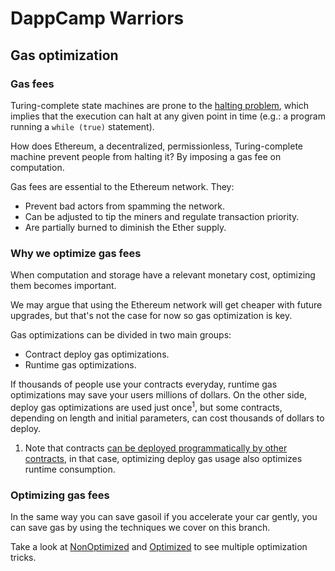 # DappCamp Warriors

## Gas optimization

### Gas fees

Turing-complete state machines are prone to the [halting problem](https://en.wikipedia.org/wiki/Halting_problem), which implies that the execution can halt at any given point in time (e.g.: a program running a `while (true)` statement).

How does Ethereum, a decentralized, permissionless, Turing-complete machine prevent people from halting it?
By imposing a gas fee on computation.

Gas fees are essential to the Ethereum network. They:

* Prevent bad actors from spamming the network.
* Can be adjusted to tip the miners and regulate transaction priority.
* Are partially burned to diminish the Ether supply.

### Why we optimize gas fees

When computation and storage have a relevant monetary cost, optimizing them becomes important.

We may argue that using the Ethereum network will get cheaper with future upgrades, but that's not the case for now so gas optimization is key.

Gas optimizations can be divided in two main groups:

* Contract deploy gas optimizations.
* Runtime gas optimizations.

If thousands of people use your contracts everyday, runtime gas optimizations may save your users millions of dollars. On the other side, deploy gas optimizations are used just once<sup>1</sup>, but some contracts, depending on length and initial parameters, can cost thousands of dollars to deploy.

1. Note that contracts [can be deployed programmatically by other contracts](https://github.com/Uniswap/v3-core/blob/ed88be38ab2032d82bf10ac6f8d03aa631889d48/contracts/UniswapV3PoolDeployer.sol#L35), in that case, optimizing deploy gas usage also optimizes runtime consumption.

### Optimizing gas fees

In the same way you can save gasoil if you accelerate your car gently, you can save gas by using the techniques we cover on this branch.

Take a look at [NonOptimized](/contracts/gas-optimization/NonOptimized.sol) and [Optimized](/contracts/gas-optimization/Optimized.sol)
to see multiple optimization tricks.
